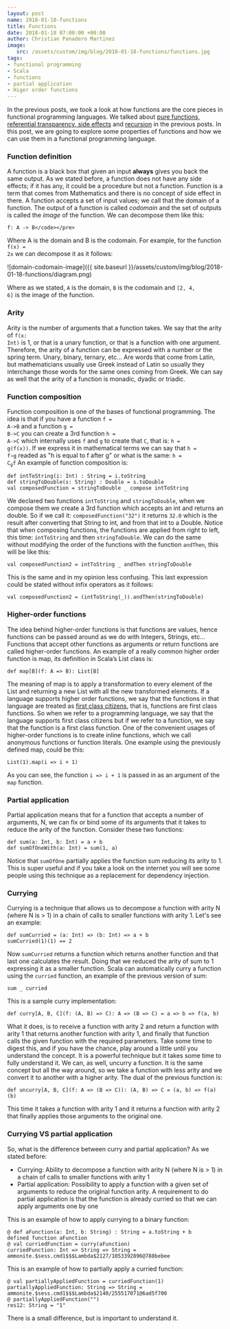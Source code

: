 ```yaml
---
layout: post
name: 2018-01-18-functions
title: Functions
date: 2018-01-18 07:00:00 +00:00
author: Christian Panadero Martinez
image:
   src: /assets/custom/img/blog/2018-01-18-functions/functions.jpg
tags:
- functional programming
- Scala
- functions 
- partial application
- Higer order functions
---
```


In the previous posts, we took a look at how functions are the core pieces in functional programming languages. We talked about <a href="https://codurance.com/2017/11/02/side-effects/">pure functions, referential transparency, side effects</a> and <a href="https://codurance.com/2017/12/07/recursion/">recursion</a> in the previous posts. In this post, we are going to explore some properties of functions and how we can use them in a functional programming language.

### Function definition

A function is a black box that given an input <b>always</b> gives you back the same output. As we stated before, a function does not have any side effects; if it has any, it could be a procedure but not a function. Function is a term that comes from Mathematics and there is no concept of side effect in there. A function accepts a set of input values; we call that the domain of a function. The output of a function is called <i>codomain</i> and the set of outputs is called the <i>image</i> of the function. We can decompose them like this:

```
f: A -> B</code></pre>
```

Where A is the domain and B is the codomain. For example, for the function <span style="padding:0" class="prettyprint"><code>f(x) = 2x</code></span> we can decompose it as it follows:

![domain-codomain-image]({{ site.baseurl }}/assets/custom/img/blog/2018-01-18-functions/diagram.png)

Where as we stated, <span style="padding:0" class="prettyprint"><code>A</code></span> is the domain, <span style="padding:0" class="prettyprint"><code>B</code></span> is the codomain and <span style="padding:0" class="prettyprint"><code>[2, 4, 6]</code></span> is the image of the function.

### Arity
Arity is the number of arguments that a function takes. We say that the arity of <span style="padding:0" class="prettyprint"><code>f(x: Int)</code></span> is 1, or that is a unary function, or that is a function with one argument. Therefore, the arity of a function can be expressed with a number or the spring term. Unary, binary, ternary, etc... Are words that come from Latin, but mathematicians usually use Greek instead of Latin so usually they interchange those words for the same ones coming from Greek. We can say as well that the arity of a function is monadic, dyadic or triadic.

### Function composition
Function composition is one of the bases of functional programming. The idea is that if you have a function <span style="padding:0" class="prettyprint"><code>f = A->B</code></span> and a function <span style="padding:0" class="prettyprint"><code>g = B->C</code></span> you can create a 3rd function <span style="padding:0" class="prettyprint"><code>h = A->C</code></span> which internally uses <span style="padding:0" class="prettyprint"><code>f</code></span> and <span style="padding:0" class="prettyprint"><code>g</code></span> to create that <span style="padding:0" class="prettyprint"><code>C</code></span>, that is: <span style="padding:0" class="prettyprint"><code>h = g(f(x))</code></span>. If we express it in mathematical terms we can say that <span style="padding:0" class="prettyprint"><code>h = f∘g</code></span> readed as "h is equal to f after g" or what is the same: <span style="padding:0" class="prettyprint"><code>h = C<sub>g</sub>f</code></span>
An example of function composition is: 
<pre class="prettyprint"><code>def intToString(i: Int) : String = i.toString
def stringToDouble(s: String) : Double = s.toDouble
val composedFunction = stringToDouble _ compose intToString</code></pre>
We declared two functions <span style="padding:0" class="prettyprint"><code>intToString</code></span> and <span style="padding:0" class="prettyprint"><code>stringToDouble</code></span>, when we compose them we create a 3rd function which accepts an int and returns an double. So if we call it: <span style="padding:0" class="prettyprint"><code>composedFunction("32")</code></span> it returns <span style="padding:0" class="prettyprint"><code>32.0</code></span> which is the result after converting that String to int, and from that int to a Double. Notice that when composing functions, the functions are applied from right to left, this time: <span style="padding:0" class="prettyprint"><code>intToString</code></span> and then <span style="padding:0" class="prettyprint"><code>stringToDouble</code></span>. We can do the same without modifying the order of the functions with the function <span style="padding:0" class="prettyprint"><code>andThen</code></span>, this will be like this:
<pre class="prettyprint"><code>val composedFunction2 = intToString _ andThen stringToDouble</code></pre>
  
This is the same and in my opinion less confusing.
This last expression could be stated without infix operators as it follows:
<pre class="prettyprint"><code>val composedFunction2 = (intToString(_)).andThen(stringToDouble)</code></pre>
<h3>Higher-order functions</h3>
The idea behind higher-order functions is that functions are values, hence functions can be passed around as we do with Integers, Strings, etc... Functions that accept other functions as arguments or return functions are called higher-order functions.
An example of a really common higher order function is map, its definition in Scala’s List class is:
<pre class="prettyprint"><code>def map[B](f: A => B): List[B]</code></pre>
The meaning of map is to apply a transformation to every element of the List and returning a new List with all the new transformed elements.
If a language supports higher order functions, we say that the functions in that language are treated as <a href="https://en.wikipedia.org/wiki/First-class_citizen">first class citizens</a>, that is, functions are first class functions. So when we refer to a programming language, we say that the language supports first class citizens but if we refer to a function, we say that the function is a first class function.
One of the convenient usages of higher-order functions is to create inline functions, which we call anonymous functions or function literals. One example using the previously defined map, could be this:
<pre class="prettyprint"><code>List(1).map(i => i + 1)</code></pre>
As you can see, the function <span style="padding:0;" class="prettyprint"><code>i => i + 1</code></span> is passed in as an argument of the <span style="padding:0;" class="prettyprint"><code>map</code></span> function.
<h3>Partial application</h3>
Partial application means that for a function that accepts a number of arguments, N, we can fix or bind some of its arguments that it takes to reduce the arity of the function. Consider these two functions:
<pre class="prettyprint"><code>def sum(a: Int, b: Int) = a + b
def sumOfOneWith(a: Int) = sum(1, a)</code></pre>
Notice that <span style="padding:0;" class="prettyprint"><code>sumOfOne</code></span> partially applies the function sum reducing its arity to 1. This is super useful and if you take a look on the internet you will see some people using this technique as a replacement for dependency injection.
<h3>Currying</h3>
Currying is a technique that allows us to decompose a function with arity N (where N is > 1) in a chain of calls to smaller functions with arity 1. Let's see an example:
<pre class="prettyprint"><code>def sumCurried = (a: Int) => (b: Int) => a + b
sumCurried(1)(1) == 2</code></pre>
Now <span style="padding:0;" class="prettyprint"><code>sumCurried</code></span> returns a function which returns another function and that last one calculates the result. Doing that we reduced the arity of sum to 1 expressing it as a smaller function. Scala can automatically curry a function using the <span style="padding:0;" class="prettyprint"><code>curried</code></span> function, an example of the previous version of sum:
<pre class="prettyprint"><code>sum _ curried</code></pre>
This is a sample curry implementation:
<pre class="prettyprint"><code>def curry[A, B, C](f: (A, B) => C): A => (B => C) = a => b => f(a, b)</code></pre>
What it does, is to receive a function with arity 2 and return a function with arity 1 that returns another function with arity 1, and finally that function calls the given function with the required parameters. Take some time to digest this, and if you have the chance, play around a little until you understand the concept. It is a powerful technique but it takes some time to fully understand it.
We can, as well, uncurry a function. It is the same concept but all the way around, so we take a function with less arity and we convert it to another with a higher arity. The dual of the previous function is:
<pre class="prettyprint"><code>def uncurry[A, B, C](f: A => (B => C)): (A, B) => C = (a, b) => f(a)(b)</code></pre>
This time it takes a function with arity 1 and it returns a function with arity 2 that finally applies those arguments to the original one.
<h3>Currying VS partial application</h3>
So, what is the difference between curry and partial application? As we stated before:
<ul>
<li>Currying: Ability to decompose a function with arity N (where N is > 1) in a chain of calls to smaller functions with arity 1</li>
<li>Partial application: Possibility to apply a function with a given set of arguments to reduce the original function arity. A requirement to do partial application is that the function is already curried so that we can apply arguments one by one</li>
</ul>
This is an example of how to apply currying to a binary function:
<pre class="prettyprint"><code>@ def aFunction(a: Int, b: String) : String = a.toString + b 
defined function aFunction
@ val curriedFunction = curry(aFunction) 
curriedFunction: Int => String => String = ammonite.$sess.cmd1$$$Lambda$2127/1053392896@788bebee
</code></pre>
This is an example of how to partially apply a curried function:
<pre class="prettyprint"><code>@ val partiallyAppliedFunction = curriedFunction(1) 
partiallyAppliedFunction: String => String = ammonite.$sess.cmd1$$$Lambda$2140/255517071@6ad5f700
@ partiallyAppliedFunction("") 
res12: String = "1"
</code></pre>
There is a small difference, but is important to understand it. 
